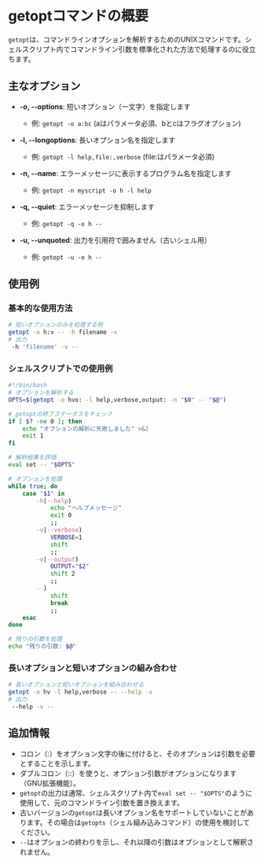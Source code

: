 # getoptコマンドの概要

`getopt`は、コマンドラインオプションを解析するためのUNIXコマンドです。シェルスクリプト内でコマンドライン引数を標準化された方法で処理するのに役立ちます。

## 主なオプション

- **-o, --options**: 短いオプション（一文字）を指定します
  - 例: `getopt -o a:bc` (aはパラメータ必須、bとcはフラグオプション)

- **-l, --longoptions**: 長いオプション名を指定します
  - 例: `getopt -l help,file:,verbose` (file:はパラメータ必須)

- **-n, --name**: エラーメッセージに表示するプログラム名を指定します
  - 例: `getopt -n myscript -o h -l help`

- **-q, --quiet**: エラーメッセージを抑制します
  - 例: `getopt -q -o h --`

- **-u, --unquoted**: 出力を引用符で囲みません（古いシェル用）
  - 例: `getopt -u -o h --`

## 使用例

### 基本的な使用方法

```bash
# 短いオプションのみを処理する例
getopt -o h:v -- -h filename -v
# 出力
 -h 'filename' -v --
```

### シェルスクリプトでの使用例

```bash
#!/bin/bash
# オプションを解析する
OPTS=$(getopt -o hvo: -l help,verbose,output: -n "$0" -- "$@")

# getoptの終了ステータスをチェック
if [ $? -ne 0 ]; then
    echo "オプションの解析に失敗しました" >&2
    exit 1
fi

# 解析結果を評価
eval set -- "$OPTS"

# オプションを処理
while true; do
    case "$1" in
        -h|--help)
            echo "ヘルプメッセージ"
            exit 0
            ;;
        -v|--verbose)
            VERBOSE=1
            shift
            ;;
        -o|--output)
            OUTPUT="$2"
            shift 2
            ;;
        --)
            shift
            break
            ;;
    esac
done

# 残りの引数を処理
echo "残りの引数: $@"
```

### 長いオプションと短いオプションの組み合わせ

```bash
# 長いオプションと短いオプションを組み合わせる
getopt -o hv -l help,verbose -- --help -v
# 出力
 --help -v --
```

## 追加情報

- コロン（:）をオプション文字の後に付けると、そのオプションは引数を必要とすることを示します。
- ダブルコロン（::）を使うと、オプション引数がオプションになります（GNU拡張機能）。
- `getopt`の出力は通常、シェルスクリプト内で`eval set -- "$OPTS"`のように使用して、元のコマンドライン引数を置き換えます。
- 古いバージョンの`getopt`は長いオプション名をサポートしていないことがあります。その場合は`getopts`（シェル組み込みコマンド）の使用を検討してください。
- `--`はオプションの終わりを示し、それ以降の引数はオプションとして解釈されません。